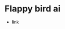 # Flappy bird ai
- [link](https://www.youtube.com/watch?v=ps55secj7iU&list=PLzMcBGfZo4-lwGZWXz5Qgta_YNX3_vLS2&index=2)
